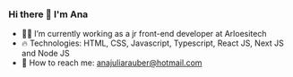 ### Hi there 👋 I'm Ana 


- 👨‍💻 I’m currently working as a jr front-end developer at Arloesitech
- 🔥 Technologies: HTML, CSS, Javascript, Typescript, React JS, Next JS and Node JS
- 💬 How to reach me: anajuliarauber@hotmail.com
